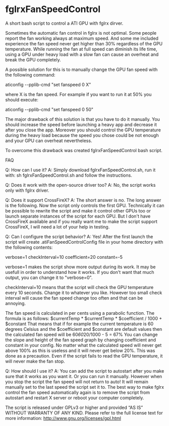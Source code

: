 fglrxFanSpeedControl
====================

A short bash script to control a ATI GPU with fglrx dirver.

Sometimes the automatic fan control in fglrx is not optimal. Some people report the fan working always at maximum speed. And some me included experience the fan speed never get higher than 30% regardless of the GPU temperature. While running the fan at full speed can diminish its life time, using a GPU under heavy load with a slow fan can cause an overheat and break the GPU completely.

A possible solution for this is to manually change the GPU fan speed with the following command:

aticonfig --pplib-cmd "set fanspeed 0 X"

where X is the fan speed. For example if you want to run it at 50% you should execute:

aticonfig --pplib-cmd "set fanspeed 0 50"

The major drawback of this solution is that you have to do it manually. You should increase the speed before launching a heavy app and decrease it after you close the app. Moreover you should control the GPU temperature during the heavy load because the speed you chose could be not enough and your GPU can overheat nevertheless.

To overcome this drawback was created fglrxFanSpeedControl bash script.

FAQ

Q: How can I use it?
A: Simply download fglrxFanSpeedControl.sh, run it with:
sh fglrxFanSpeedControl.sh
and follow the instructions.

Q: Does it work with the open-source driver too?
A: No, the script works only with fglrx driver.

Q: Does it support CrossFireX?
A: The short answer is no. The long answer is the following. Now the script only controls the first GPU. Technically it can be possible to rewrite the script and make it control other GPUs too or launch separate instances of the script for each GPU. But I don't have CrossFireX available and if you really want me to make the script support CrossFireX, I will need a lot of your help in testing.

Q: Can I configure the script behavior?
A: Yes! After the first launch the script will create .atiFanSpeedControlConfig file in your home directory with the following contents:

verbose=1
checkInterval=10
coefficient=20
constant=-5


verbose=1 makes the script show more output during its work. It may be usefull in order to understand how it works. If you don't want that much output, you can change it to "verbose=0".

checkInterval=10 means that the script will check the GPU temperature every 10 seconds. Change it to whatever you like. However too small check interval will cause the fan speed change too often and that can be annoying.

The fan speed is calculated in per cents using a parabolic function. The formula is as follows:
$currentTemp * $currentTemp * $coefficient / 1000 + $constant
That means that if for example the current temperature is 60 degrees Celsius and the $coefficient and $constant are default values then the calculated fan speed will be
60*60*20/1000 - 5 = 67%
You can change the slope and height of the fan speed graph by changing coefficient and constant in your config. No matter what the calculated speed will never get above 100% as this is useless and it will never get below 20%. This was done as a precaution. Even if the script fails to read the GPU temperature, it will never make the fan stop.

Q: How should I use it?
A: You can add the script to autostart after you make sure that it works as you want it. Or you can run it manually. However when you stop the script the fan speed will not return to auto! It will remain manually set to the last speed the script set it to. The best way to make fglrx control the fan speed automatically again is to remove the script from autostart and restart X server or reboot your computer completely.

The script is released under GPLv3 or higher and provided “AS IS” WITHOUT WARRANTY OF ANY KIND. Please refer to the full license text for more information:
http://www.gnu.org/licenses/gpl.html
